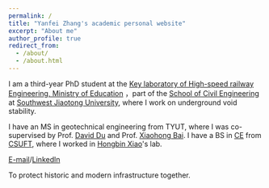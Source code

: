 ```yaml
---
permalink: /
title: "Yanfei Zhang's academic personal website"
excerpt: "About me"
author_profile: true
redirect_from: 
  - /about/
  - /about.html
---
```


I am a third-year PhD student at the [Key laboratory of High-speed railway Engineering, Ministry of Education](https://sro.swjtu.edu.cn/info/1100/7947.htm) ，part of the [School of Civil Engineering](https://civil.swjtu.edu.cn/vatuu/EnglishView) at [Southwest Jiaotong University](https://en.swjtu.edu.cn/), where I work on underground void stability. 

I have an MS in geotechnical engineering from TYUT, where I was co-supervised by Prof. [David Du](https://www.linkedin.com/in/david-du-47b79719/) and Prof. [Xiaohong Bai](http://jgxy.tyut.edu.cn/info/1286/3320.htm). I have a BS in [CE](https://tmxy.csuft.edu.cn/) from [CSUFT](https://english.csuft.edu.cn/), where I worked in [Hongbin Xiao](https://tmxy.csuft.edu.cn/szdw/jsfc/201006/t20100607_33824.html)'s lab.

[E-mail](mailto:Zhangyanfei@my.swjtu.edu.cn)/[Linkedln](https://www.linkedin.com/in/yanfei-zhang-57176459/)

To protect historic and modern infrastructure together.

